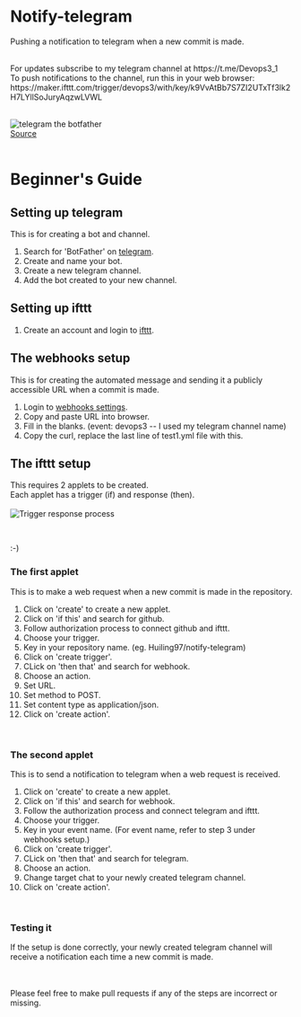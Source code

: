 # Notify-telegram
Pushing a notification to telegram when a new commit is made.

<br/>
For updates subscribe to my telegram channel at https://t.me/Devops3_1
<br/>
To push notifications to the channel, run this in your web browser: https://maker.ifttt.com/trigger/devops3/with/key/k9VvAtBb7S7ZI2UTxTf3lk2H7LYllSoJuryAqzwLVWL

<br/>
<br/>

![telegram the botfather](https://user-images.githubusercontent.com/71744836/94844191-744c8a00-0450-11eb-9d30-d476724bc6c0.jpg) <br/>
[Source](https://core.telegram.org/file/811140763/1/PihKNbjT8UE/03b57814e13713da37)
<br/>
<br/>

# Beginner's Guide 

## Setting up telegram
This is for creating a bot and channel.
1. Search for 'BotFather' on [telegram](https://telegram.org/).
2. Create and name your bot.
3. Create a new telegram channel.
4. Add the bot created to your new channel.

## Setting up ifttt
1. Create an account and login to [ifttt](https://ifttt.com).

## The webhooks setup
This is for creating the automated message and sending it a publicly accessible URL when a commit is made.
1. Login to [webhooks settings](https://ifttt.com/maker_webhooks/settings).
2. Copy and paste URL into browser.
3. Fill in the blanks. (event: devops3 -- I used my telegram channel name)
4. Copy the curl, replace the last line of test1.yml file with this. 

## The ifttt setup <br/>
This requires 2 applets to be created. <br/>
Each applet has a trigger (if) and response (then).
<br/>
<br/>
![Trigger   response process](https://user-images.githubusercontent.com/71744836/94854890-36576200-0460-11eb-94d8-c8ecb3158be1.png)

<br/>

:-)

### The first applet <br/>
This is to make a web request when a new commit is made in the repository.

1. Click on 'create' to create a new applet.
2. Click on 'if this' and search for github. 
3. Follow authorization process to connect github and ifttt.
4. Choose your trigger.
5. Key in your repository name. (eg. Huiling97/notify-telegram)
6. Click on 'create trigger'.
7. CLick on 'then that' and search for webhook.
8. Choose an action.
9. Set URL.
10. Set method to POST.
11. Set content type as application/json.
12. Click on 'create action'.

<br/>

### The second applet <br/>
This is to send a notification to telegram when a web request is received.

1. Click on 'create' to create a new applet.
2. Click on 'if this' and search for webhook. 
3. Follow the authorization process and connect telegram and ifttt.
4. Choose your trigger.
5. Key in your event name. (For event name, refer to step 3 under webhooks setup.)
6. Click on 'create trigger'.
7. CLick on 'then that' and search for telegram.
8. Choose an action.
9. Change target chat to your newly created telegram channel.
10. Click on 'create action'.

<br/>

### Testing it
If the setup is done correctly, your newly created telegram channel will receive a notification each time a new commit is made.

<br/>
<br/>
Please feel free to make pull requests if any of the steps are incorrect or missing.
